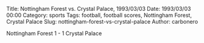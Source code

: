 Title: Nottingham Forest vs. Crystal Palace, 1993/03/03
Date: 1993/03/03 00:00
Category: sports
Tags: football, football scores, Nottingham Forest, Crystal Palace
Slug: nottingham-forest-vs-crystal-palace
Author: carbonero


Nottingham Forest 1 - 1 Crystal Palace
